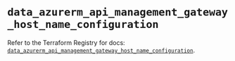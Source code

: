 # `data_azurerm_api_management_gateway_host_name_configuration`

Refer to the Terraform Registry for docs: [`data_azurerm_api_management_gateway_host_name_configuration`](https://registry.terraform.io/providers/hashicorp/azurerm/4.3.0/docs/data-sources/api_management_gateway_host_name_configuration).
